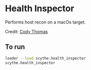 # Health Inspector

Performs host recon on a macOs target. 

Credit: [Cody Thomas](https://github.com/its-a-feature)

## To run

```bash
loader --load scythe.health_inspector
scythe.health_inspector
```
